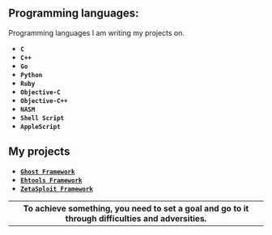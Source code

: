 ## Programming languages:

Programming languages I am writing my projects on.

* **`C`**
* **`C++`**
* **`Go`**
* **`Python`**
* **`Ruby`**
* **`Objective-C`**
* **`Objective-C++`**
* **`NASM`**
* **`Shell Script`**
* **`AppleScript`**

## My projects

* [**`Ghost Framework`**](https://github.com/EntySec/ghost)
* [**`Ehtools Framework`**](https://github.com/entynetproject/ehtools)
* [**`ZetaSploit Framework`**](https://github.com/EntySec/ZetaSploit)

<table><tr><th>
To achieve something, you need to set a goal and go to it through difficulties and adversities.
</th></tr></table>
